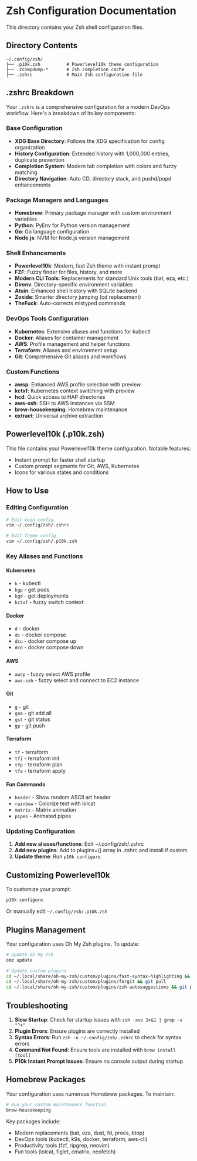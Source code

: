 # Zsh Configuration Documentation

This directory contains your Zsh shell configuration files.

## Directory Contents

```
~/.config/zsh/
├── .p10k.zsh          # Powerlevel10k theme configuration
├── .zcompdump-*       # Zsh completion cache
├── .zshrc             # Main Zsh configuration file
```

## .zshrc Breakdown

Your `.zshrc` is a comprehensive configuration for a modern DevOps workflow. Here's a breakdown of its key components:

### Base Configuration

- **XDG Base Directory**: Follows the XDG specification for config organization
- **History Configuration**: Extended history with 1,000,000 entries, duplicate prevention
- **Completion System**: Modern tab completion with colors and fuzzy matching
- **Directory Navigation**: Auto CD, directory stack, and pushd/popd enhancements

### Package Managers and Languages

- **Homebrew**: Primary package manager with custom environment variables
- **Python**: PyEnv for Python version management
- **Go**: Go language configuration
- **Node.js**: NVM for Node.js version management

### Shell Enhancements

- **Powerlevel10k**: Modern, fast Zsh theme with instant prompt
- **FZF**: Fuzzy finder for files, history, and more
- **Modern CLI Tools**: Replacements for standard Unix tools (bat, eza, etc.)
- **Direnv**: Directory-specific environment variables
- **Atuin**: Enhanced shell history with SQLite backend
- **Zoxide**: Smarter directory jumping (cd replacement)
- **TheFuck**: Auto-corrects mistyped commands

### DevOps Tools Configuration

- **Kubernetes**: Extensive aliases and functions for kubectl
- **Docker**: Aliases for container management
- **AWS**: Profile management and helper functions
- **Terraform**: Aliases and environment setup
- **Git**: Comprehensive Git aliases and workflows

### Custom Functions

- **awsp**: Enhanced AWS profile selection with preview
- **kctxf**: Kubernetes context switching with preview
- **hcd**: Quick access to HAP directories
- **aws-ssh**: SSH to AWS instances via SSM
- **brew-housekeeping**: Homebrew maintenance
- **extract**: Universal archive extraction

## Powerlevel10k (.p10k.zsh)

This file contains your Powerlevel10k theme configuration. Notable features:

- Instant prompt for faster shell startup
- Custom prompt segments for Git, AWS, Kubernetes
- Icons for various states and conditions

## How to Use

### Editing Configuration

```zsh
# Edit main config
vim ~/.config/zsh/.zshrc

# Edit theme config
vim ~/.config/zsh/.p10k.zsh
```

### Key Aliases and Functions

#### Kubernetes
- `k` - kubectl
- `kgp` - get pods
- `kgd` - get deployments
- `kctxf` - fuzzy switch context

#### Docker
- `d` - docker
- `dc` - docker compose
- `dcu` - docker compose up
- `dcd` - docker compose down

#### AWS
- `awsp` - fuzzy select AWS profile
- `aws-ssh` - fuzzy select and connect to EC2 instance

#### Git
- `g` - git
- `gaa` - git add all
- `gst` - git status
- `gp` - git push

#### Terraform
- `tf` - terraform
- `tfi` - terraform init
- `tfp` - terraform plan
- `tfa` - terraform apply

#### Fun Commands
- `header` - Show random ASCII art header
- `rainbow` - Colorize text with lolcat
- `matrix` - Matrix animation
- `pipes` - Animated pipes

### Updating Configuration

1. **Add new aliases/functions**: Edit ~/.config/zsh/.zshrc
2. **Add new plugins**: Add to plugins=() array in .zshrc and install if custom
3. **Update theme**: Run `p10k configure`

## Customizing Powerlevel10k

To customize your prompt:

```zsh
p10k configure
```

Or manually edit `~/.config/zsh/.p10k.zsh`

## Plugins Management

Your configuration uses Oh My Zsh plugins. To update:

```zsh
# Update Oh My Zsh
omz update

# Update custom plugins
cd ~/.local/share/oh-my-zsh/custom/plugins/fast-syntax-highlighting && git pull
cd ~/.local/share/oh-my-zsh/custom/plugins/forgit && git pull
cd ~/.local/share/oh-my-zsh/custom/plugins/zsh-autosuggestions && git pull
```

## Troubleshooting

1. **Slow Startup**: Check for startup issues with `zsh -xvs 2>&1 | grep -v "^+"`
2. **Plugin Errors**: Ensure plugins are correctly installed
3. **Syntax Errors**: Run `zsh -n ~/.config/zsh/.zshrc` to check for syntax errors
4. **Command Not Found**: Ensure tools are installed with `brew install [tool]`
5. **P10k Instant Prompt Issues**: Ensure no console output during startup

## Homebrew Packages

Your configuration uses numerous Homebrew packages. To maintain:

```zsh
# Run your custom maintenance function
brew-housekeeping
```

Key packages include:
- Modern replacements (bat, eza, dust, fd, procs, btop)
- DevOps tools (kubectl, k9s, docker, terraform, aws-cli)
- Productivity tools (fzf, ripgrep, neovim)
- Fun tools (lolcat, figlet, cmatrix, neofetch)
